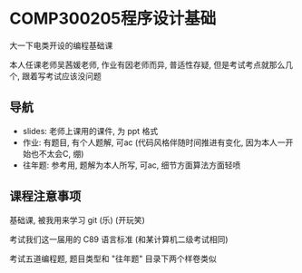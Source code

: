 #  COMP300205程序设计基础

大一下电类开设的编程基础课

本人任课老师吴茜媛老师, 作业有因老师而异, 普适性存疑, 但是考试考点就那么几个, 跟着写考试应该没问题

## 导航

- slides: 老师上课用的课件, 为 ppt 格式
- 作业: 有题目, 有个人题解, 可ac (代码风格伴随时间推进有变化, 因为本人一开始也不太会C, 绷)
- 往年题: 参考用, 题解为本人所写, 可ac, 细节方面算法方面轻喷

## 课程注意事项

基础课, 被我用来学习 git (乐) (开玩笑)

考试我们这一届用的 C89 语言标准 (和某计算机二级考试相同)

考试五道编程题, 题目类型和 "往年题" 目录下两个样卷类似